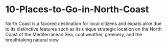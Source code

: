 # 10-Places-to-Go-in-North-Coast
North Coast is a favored destination for local citizens and expats alike due to its distinctive features such as its unique strategic location on the North Coast of the Mediterranean Sea, cool weather, greenery, and the breathtaking natural view
